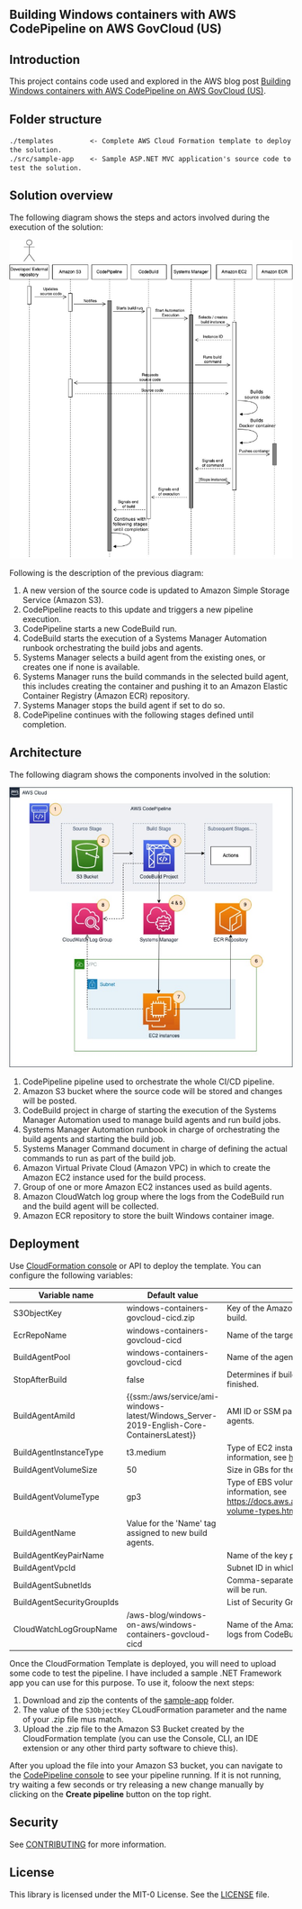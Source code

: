## Building Windows containers with AWS CodePipeline on AWS GovCloud (US) 

## Introduction

This project contains code used and explored in the AWS blog post [Building Windows containers with AWS CodePipeline on AWS GovCloud (US)]().

## Folder structure

```
./templates         <- Complete AWS Cloud Formation template to deploy the solution.
./src/sample-app    <- Sample ASP.NET MVC application's source code to test the solution.
```

## Solution overview

The following diagram shows the steps and actors involved during the execution of the solution:

![Aequence diagram](./docs/sequence.jpg)

Following is the description of the previous diagram:

1.	A new version of the source code is updated to Amazon Simple Storage Service (Amazon S3).
2.	CodePipeline reacts to this update and triggers a new pipeline execution.
3.	CodePipeline starts a new CodeBuild run.
4.	CodeBuild starts the execution of a Systems Manager Automation runbook orchestrating the build jobs and agents.
5.	Systems Manager selects a build agent from the existing ones, or creates one if none is available.
6.	Systems Manager runs the build commands in the selected build agent, this includes creating the container and pushing it to an Amazon Elastic Container Registry (Amazon ECR) repository.
7.	Systems Manager stops the build agent if set to do so.
8.	CodePipeline continues with the following stages defined until completion.

## Architecture

The following diagram shows the components involved in the solution:

![Architecture](./docs/architecture.jpg)

1.	CodePipeline pipeline used to orchestrate the whole CI/CD pipeline.
2.	Amazon S3 bucket where the source code will be stored and changes will be posted.
3.	CodeBuild project in charge of starting the execution of the Systems Manager Automation used to manage build agents and run build jobs.
4.	Systems Manager Automation runbook in charge of orchestrating the build agents and starting the build job.
5.	Systems Manager Command document in charge of defining the actual commands to run as part of the build job.
6.	Amazon Virtual Private Cloud (Amazon VPC) in which to create the Amazon EC2 instance used for the build process.
7.	Group of one or more Amazon EC2 instances used as build agents.
8.	Amazon CloudWatch log group where the logs from the CodeBuild run and the build agent will be collected.
9.	Amazon ECR repository to store the built Windows container image.

## Deployment

Use [CloudFormation console](https://console.aws.amazon.com/cloudformation) or API to deploy the template. You can configure the following variables:

| Variable name | Default value | Description |
|---------------|---------|-------------|
| S3ObjectKey | windows-containers-govcloud-cicd.zip  | Key of the Amazon S3 object containing the source code to build. |
| EcrRepoName |  windows-containers-govcloud-cicd | Name of the target Amazon ECR repository. |
| BuildAgentPool | windows-containers-govcloud-cicd | Name of the agent pool to use. |
| StopAfterBuild | false | Determines if build agents are stopped after a build job has finished. |
| BuildAgentAmiId | {{ssm:/aws/service/ami-windows-latest/Windows_Server-2019-English-Core-ContainersLatest}} | AMI ID or SSM parameter expression used for new build agents. |
| BuildAgentInstanceType | t3.medium | Type of EC2 instance used for new build agents. For more information, see https://aws.amazon.com/ec2/instance-types. |
| BuildAgentVolumeSize | 50 | Size in GBs for the EBS volume attached to new build agents. |
| BuildAgentVolumeType | gp3 | Type of EBS volume attached to new build agents. For more information, see https://docs.aws.amazon.com/AWSEC2/latest/UserGuide/ebs-volume-types.html. |
| BuildAgentName | Value for the 'Name' tag assigned to new build agents. |
| BuildAgentKeyPairName |  | Name of the key pair used for new build agents. |
| BuildAgentVpcId |  | Subnet ID in which new build agents will run. |
| BuildAgentSubnetIds |  | Comma-separated list of Subnet IDs in which the Build Agent will be run. |
| BuildAgentSecurityGroupIds |  | List of Security Group IDs to attach to new build agents. |
| CloudWatchLogGroupName |  /aws-blog/windows-on-aws/windows-containers-govcloud-cicd | Name of the Amazon CloudWatch log group where to collect logs from CodeBuild and the build agents. |


Once the CloudFormation Template is deployed, you will need to upload some code to test the pipeline. I have included a sample .NET Framework app you can use for this purpose. To use it, foloow the next steps:

1. Download  and zip the contents of the [sample-app](./src/sample-app/) folder.
2. The value of the `S3ObjectKey` CLoudFormation parameter and the name of your .zip file mus match.
3. Upload the .zip file to the Amazon S3 Bucket created by the CloudFormation template (you can use the Console, CLI, an IDE extension or any other third party software to chieve this).

After you upload the file into your Amazon S3 bucket, you can navigate to the [CodePipeline console](https://console.aws.amazon.com/codesuite/codepipeline/pipeline) to see your pipeline running. If it is not running, try waiting a few seconds or try releasing a new change manually by clicking on the **Create pipeline** button on the top right.

## Security

See [CONTRIBUTING](CONTRIBUTING.md#security-issue-notifications) for more information.

## License

This library is licensed under the MIT-0 License. See the [LICENSE](./LICENSE) file.